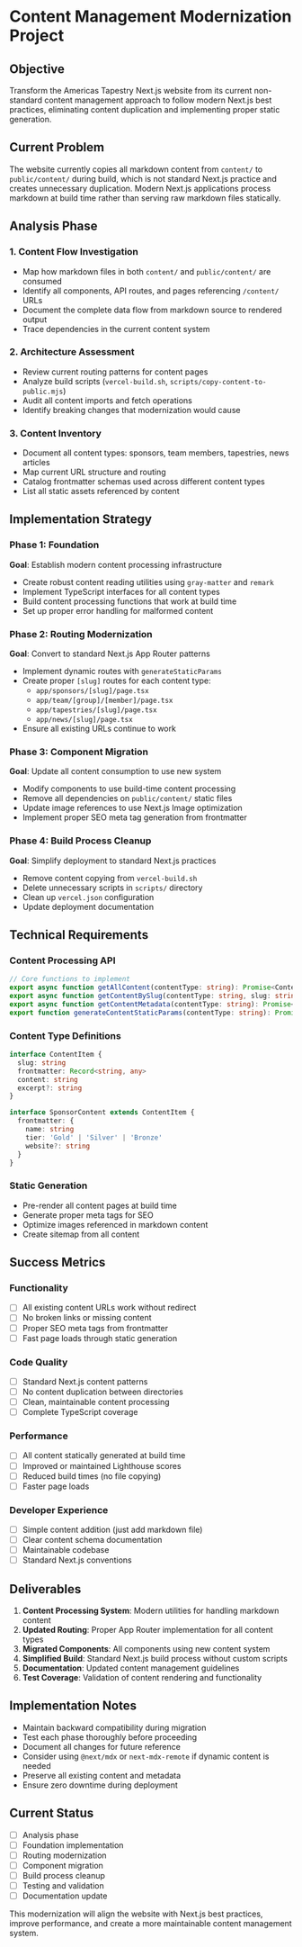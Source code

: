 # Content Management Modernization Project

## Objective
Transform the Americas Tapestry Next.js website from its current non-standard content management approach to follow modern Next.js best practices, eliminating content duplication and implementing proper static generation.

## Current Problem
The website currently copies all markdown content from `content/` to `public/content/` during build, which is not standard Next.js practice and creates unnecessary duplication. Modern Next.js applications process markdown at build time rather than serving raw markdown files statically.

## Analysis Phase

### 1. Content Flow Investigation
- Map how markdown files in both `content/` and `public/content/` are consumed
- Identify all components, API routes, and pages referencing `/content/` URLs
- Document the complete data flow from markdown source to rendered output
- Trace dependencies in the current content system

### 2. Architecture Assessment
- Review current routing patterns for content pages
- Analyze build scripts (`vercel-build.sh`, `scripts/copy-content-to-public.mjs`)
- Audit all content imports and fetch operations
- Identify breaking changes that modernization would cause

### 3. Content Inventory
- Document all content types: sponsors, team members, tapestries, news articles
- Map current URL structure and routing
- Catalog frontmatter schemas used across different content types
- List all static assets referenced by content

## Implementation Strategy

### Phase 1: Foundation
**Goal**: Establish modern content processing infrastructure

- Create robust content reading utilities using `gray-matter` and `remark`
- Implement TypeScript interfaces for all content types
- Build content processing functions that work at build time
- Set up proper error handling for malformed content

### Phase 2: Routing Modernization
**Goal**: Convert to standard Next.js App Router patterns

- Implement dynamic routes with `generateStaticParams`
- Create proper `[slug]` routes for each content type:
  - `app/sponsors/[slug]/page.tsx`
  - `app/team/[group]/[member]/page.tsx` 
  - `app/tapestries/[slug]/page.tsx`
  - `app/news/[slug]/page.tsx`
- Ensure all existing URLs continue to work

### Phase 3: Component Migration
**Goal**: Update all content consumption to use new system

- Modify components to use build-time content processing
- Remove all dependencies on `public/content/` static files
- Update image references to use Next.js Image optimization
- Implement proper SEO meta tag generation from frontmatter

### Phase 4: Build Process Cleanup
**Goal**: Simplify deployment to standard Next.js practices

- Remove content copying from `vercel-build.sh`
- Delete unnecessary scripts in `scripts/` directory
- Clean up `vercel.json` configuration
- Update deployment documentation

## Technical Requirements

### Content Processing API
```typescript
// Core functions to implement
export async function getAllContent(contentType: string): Promise<ContentItem[]>
export async function getContentBySlug(contentType: string, slug: string): Promise<ContentItem>
export async function getContentMetadata(contentType: string): Promise<Metadata[]>
export function generateContentStaticParams(contentType: string): Promise<{ slug: string }[]>
```

### Content Type Definitions
```typescript
interface ContentItem {
  slug: string
  frontmatter: Record<string, any>
  content: string
  excerpt?: string
}

interface SponsorContent extends ContentItem {
  frontmatter: {
    name: string
    tier: 'Gold' | 'Silver' | 'Bronze'
    website?: string
  }
}
```

### Static Generation
- Pre-render all content pages at build time
- Generate proper meta tags for SEO
- Optimize images referenced in markdown content
- Create sitemap from all content

## Success Metrics

### Functionality
- [ ] All existing content URLs work without redirect
- [ ] No broken links or missing content
- [ ] Proper SEO meta tags from frontmatter
- [ ] Fast page loads through static generation

### Code Quality
- [ ] Standard Next.js content patterns
- [ ] No content duplication between directories
- [ ] Clean, maintainable content processing
- [ ] Complete TypeScript coverage

### Performance
- [ ] All content statically generated at build time
- [ ] Improved or maintained Lighthouse scores
- [ ] Reduced build times (no file copying)
- [ ] Faster page loads

### Developer Experience
- [ ] Simple content addition (just add markdown file)
- [ ] Clear content schema documentation
- [ ] Maintainable codebase
- [ ] Standard Next.js conventions

## Deliverables

1. **Content Processing System**: Modern utilities for handling markdown content
2. **Updated Routing**: Proper App Router implementation for all content types
3. **Migrated Components**: All components using new content system
4. **Simplified Build**: Standard Next.js build process without custom scripts
5. **Documentation**: Updated content management guidelines
6. **Test Coverage**: Validation of content rendering and functionality

## Implementation Notes

- Maintain backward compatibility during migration
- Test each phase thoroughly before proceeding
- Document all changes for future reference
- Consider using `@next/mdx` or `next-mdx-remote` if dynamic content is needed
- Preserve all existing content and metadata
- Ensure zero downtime during deployment

## Current Status
- [ ] Analysis phase
- [ ] Foundation implementation
- [ ] Routing modernization
- [ ] Component migration
- [ ] Build process cleanup
- [ ] Testing and validation
- [ ] Documentation update

This modernization will align the website with Next.js best practices, improve performance, and create a more maintainable content management system.